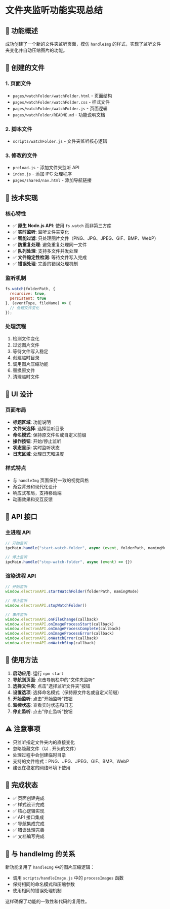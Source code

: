 # 文件夹监听功能实现总结

## 🎯 功能概述

成功创建了一个新的文件夹监听页面，模仿 `handleImg` 的样式，实现了监听文件夹变化并自动压缩图片的功能。

## 📁 创建的文件

### 1. 页面文件
- `pages/watchFolder/watchFolder.html` - 页面结构
- `pages/watchFolder/watchFolder.css` - 样式文件
- `pages/watchFolder/watchFolder.js` - 页面逻辑
- `pages/watchFolder/README.md` - 功能说明文档

### 2. 脚本文件
- `scripts/watchFolder.js` - 文件夹监听核心逻辑

### 3. 修改的文件
- `preload.js` - 添加文件夹监听 API
- `index.js` - 添加 IPC 处理程序
- `pages/shared/nav.html` - 添加导航链接

## 🔧 技术实现

### 核心特性
- ✅ **原生 Node.js API**: 使用 `fs.watch` 而非第三方库
- ✅ **实时监听**: 监听文件夹变化
- ✅ **智能过滤**: 只处理图片文件（PNG、JPG、JPEG、GIF、BMP、WebP）
- ✅ **防重复处理**: 避免重复处理同一文件
- ✅ **队列处理**: 支持多文件并发处理
- ✅ **文件稳定性检测**: 等待文件写入完成
- ✅ **错误处理**: 完善的错误处理机制

### 监听机制
```javascript
fs.watch(folderPath, { 
  recursive: true,
  persistent: true 
}, (eventType, fileName) => {
  // 处理文件变化
});
```

### 处理流程
1. 检测文件变化
2. 过滤图片文件
3. 等待文件写入稳定
4. 创建临时目录
5. 调用图片压缩功能
6. 替换原文件
7. 清理临时文件

## 🎨 UI 设计

### 页面布局
- **标题区域**: 功能说明
- **文件夹选择**: 选择监听目录
- **命名模式**: 保持原文件名或自定义前缀
- **操作按钮**: 开始/停止监听
- **状态显示**: 实时监听状态
- **日志区域**: 处理日志和进度

### 样式特点
- 与 `handleImg` 页面保持一致的视觉风格
- 渐变背景和现代化设计
- 响应式布局，支持移动端
- 动画效果和交互反馈

## 🔌 API 接口

### 主进程 API
```javascript
// 开始监听
ipcMain.handle("start-watch-folder", async (event, folderPath, namingMode) => {})

// 停止监听
ipcMain.handle("stop-watch-folder", async (event) => {})
```

### 渲染进程 API
```javascript
// 开始监听
window.electronAPI.startWatchFolder(folderPath, namingMode)

// 停止监听
window.electronAPI.stopWatchFolder()

// 事件监听
window.electronAPI.onFileChange(callback)
window.electronAPI.onImageProcessStart(callback)
window.electronAPI.onImageProcessComplete(callback)
window.electronAPI.onImageProcessError(callback)
window.electronAPI.onWatchError(callback)
window.electronAPI.onWatchStop(callback)
```

## 🚀 使用方法

1. **启动应用**: 运行 `npm start`
2. **导航到页面**: 点击导航栏中的"文件夹监听"
3. **选择文件夹**: 点击"选择监听文件夹"按钮
4. **设置选项**: 选择命名模式（保持原文件名或自定义前缀）
5. **开始监听**: 点击"开始监听"按钮
6. **监控状态**: 查看实时状态和日志
7. **停止监听**: 点击"停止监听"按钮

## ⚠️ 注意事项

- 只监听指定文件夹内的直接变化
- 忽略隐藏文件（以 . 开头的文件）
- 处理过程中会创建临时目录
- 支持的文件格式：PNG、JPG、JPEG、GIF、BMP、WebP
- 建议在稳定的网络环境下使用

## 🎉 完成状态

- ✅ 页面创建完成
- ✅ 样式设计完成
- ✅ 核心逻辑实现
- ✅ API 接口集成
- ✅ 导航集成完成
- ✅ 错误处理完善
- ✅ 文档编写完成

## 🔄 与 handleImg 的关系

新功能复用了 `handleImg` 中的图片压缩逻辑：
- 调用 `scripts/handleImage.js` 中的 `processImages` 函数
- 保持相同的命名模式和压缩参数
- 使用相同的错误处理机制

这样确保了功能的一致性和代码的复用性。
